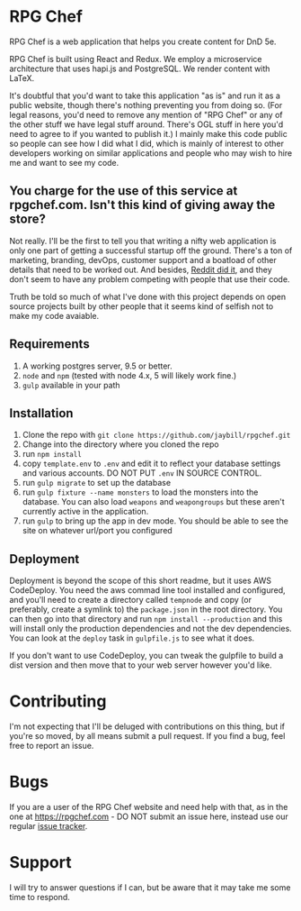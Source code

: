 # RPG Chef

RPG Chef is a web application that helps you create content for DnD 5e.

RPG Chef is built using React and Redux. We employ a microservice architecture that uses hapi.js and PostgreSQL. We render content with LaTeX.

It's doubtful that you'd want to take this application "as is" and run it as a public website, though there's nothing preventing you from doing so. (For legal reasons, you'd need to remove any mention of "RPG Chef" or any of the other stuff we have legal stuff around. There's OGL stuff in here you'd need to agree to if you wanted to publish it.) I mainly make this code public so people can see how I did what I did, which is mainly of interest to other developers working on similar applications and people who may wish to hire me and want to see my code.

## You charge for the use of this service at rpgchef.com. Isn't this kind of giving away the store?

Not really. I'll be the first to tell you that writing a nifty web application is only one part of getting a successful startup off the ground. There's a ton of marketing, branding, devOps, customer support and a boatload of other details that need to be worked out. And besides, [Reddit did it](https://github.com/reddit/reddit), and they don't seem to have any problem competing with people that use their code.

Truth be told so much of what I've done with this project depends on open source projects built by other people that it seems kind of selfish not to make my code avaiable.

## Requirements

1. A working postgres server, 9.5 or better.
1. `node` and `npm` (tested with node 4.x, 5 will likely work fine.)
1. `gulp` available in your path  

## Installation

1. Clone the repo with `git clone https://github.com/jaybill/rpgchef.git`
1. Change into the directory where you cloned the repo
1. run `npm install`
1. copy `template.env` to `.env` and edit it to reflect your database settings and various accounts. DO NOT PUT `.env` IN SOURCE CONTROL.
1. run `gulp migrate` to set up the database
1. run `gulp fixture --name monsters` to load the monsters into the database. You can also load `weapons` and `weapongroups` but these aren't currently active in the application.
1. run `gulp` to bring up the app in dev mode. You should be able to see the site on whatever url/port you configured

## Deployment

Deployment is beyond the scope of this short readme, but it uses AWS CodeDeploy. You need the aws commad line tool installed and configured, and you'll need to create a directory called `tempnode` and copy (or preferably, create a symlink to) the `package.json` in the root directory. You can then go into that directory and run `npm install --production` and this will install only the production dependencies and not the dev dependencies. You can look at the `deploy` task in `gulpfile.js` to see what it does.

If you don't want to use CodeDeploy, you can tweak the gulpfile to build a dist version and then move that to your web server however you'd like.

# Contributing

I'm not expecting that I'll be deluged with contributions on this thing, but if you're so moved, by all means submit a pull request. If you find a bug, feel free to report an issue.

# Bugs  
  
If you are a user of the RPG Chef website and need help with that, as in the one at https://rpgchef.com - DO NOT submit an issue here, instead use our regular [issue tracker](https://rpgchef.lighthouseapp.com/projects/132376-rpg-chef/tickets).

# Support

I will try to answer questions if I can, but be aware that it may take me some time to respond.
